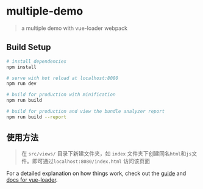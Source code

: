 # multiple-demo

> a multiple demo with vue-loader webpack

## Build Setup

``` bash
# install dependencies
npm install

# serve with hot reload at localhost:8080
npm run dev

# build for production with minification
npm run build

# build for production and view the bundle analyzer report
npm run build --report
```
## 使用方法

> 在 `src/views/` 目录下新建文件夹，如 `index` 文件夹下创建同名`html`和`js`文件。即可通过`localhost:8080/index.html` 访问该页面


For a detailed explanation on how things work, check out the [guide](http://vuejs-templates.github.io/webpack/) and [docs for vue-loader](http://vuejs.github.io/vue-loader).
